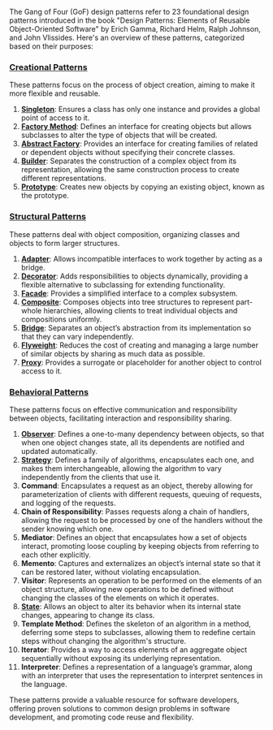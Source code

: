 The Gang of Four (GoF) design patterns refer to 23 foundational design patterns introduced in the book "Design Patterns: Elements of Reusable Object-Oriented Software" by Erich Gamma, Richard Helm, Ralph Johnson, and John Vlissides. Here's an overview of these patterns, categorized based on their purposes:

### [Creational Patterns](https://github.com/NikolaiKovalenko/edu-gof-patterns/tree/main/creational)
These patterns focus on the process of object creation, aiming to make it more flexible and reusable.

1. [**Singleton**](https://github.com/NikolaiKovalenko/edu-gof-patterns/tree/main/creational/Singleton): Ensures a class has only one instance and provides a global point of access to it.
2. [**Factory Method**](https://github.com/NikolaiKovalenko/edu-gof-patterns/tree/main/creational/Factory_Method): Defines an interface for creating objects but allows subclasses to alter the type of objects that will be created.
3. [**Abstract Factory**](https://github.com/NikolaiKovalenko/edu-gof-patterns/tree/main/creational/Abstract_Factory): Provides an interface for creating families of related or dependent objects without specifying their concrete classes.
4. [**Builder**](https://github.com/NikolaiKovalenko/edu-gof-patterns/tree/main/creational/Builder): Separates the construction of a complex object from its representation, allowing the same construction process to create different representations.
5. [**Prototype**](https://github.com/NikolaiKovalenko/edu-gof-patterns/tree/main/creational/Prototype): Creates new objects by copying an existing object, known as the prototype.

### [Structural Patterns](https://github.com/NikolaiKovalenko/edu-gof-patterns/tree/main/structural)
These patterns deal with object composition, organizing classes and objects to form larger structures.

1. [**Adapter**](https://github.com/NikolaiKovalenko/edu-gof-patterns/tree/main/structural/Adapter): Allows incompatible interfaces to work together by acting as a bridge.
2. [**Decorator**](https://github.com/NikolaiKovalenko/edu-gof-patterns/tree/main/structural/Decorator): Adds responsibilities to objects dynamically, providing a flexible alternative to subclassing for extending functionality.
3. [**Facade**](https://github.com/NikolaiKovalenko/edu-gof-patterns/tree/main/structural/Facade): Provides a simplified interface to a complex subsystem.
4. [**Composite**](https://github.com/NikolaiKovalenko/edu-gof-patterns/tree/main/structural/Composite): Composes objects into tree structures to represent part-whole hierarchies, allowing clients to treat individual objects and compositions uniformly.
5. [**Bridge**](https://github.com/NikolaiKovalenko/edu-gof-patterns/tree/main/structural/Bridge): Separates an object’s abstraction from its implementation so that they can vary independently.
6. [**Flyweight**](https://github.com/NikolaiKovalenko/edu-gof-patterns/tree/main/structural/Flyweight): Reduces the cost of creating and managing a large number of similar objects by sharing as much data as possible.
7. [**Proxy**](https://github.com/NikolaiKovalenko/edu-gof-patterns/tree/main/structural/Proxy): Provides a surrogate or placeholder for another object to control access to it.

### [Behavioral Patterns](https://github.com/NikolaiKovalenko/edu-gof-patterns/tree/main/behavioral)
These patterns focus on effective communication and responsibility between objects, facilitating interaction and responsibility sharing.

1. [**Observer**](https://github.com/NikolaiKovalenko/edu-gof-patterns/tree/main/behavioral/Observer): Defines a one-to-many dependency between objects, so that when one object changes state, all its dependents are notified and updated automatically.
2. [**Strategy**](https://github.com/NikolaiKovalenko/edu-gof-patterns/tree/main/behavioral/Strategy): Defines a family of algorithms, encapsulates each one, and makes them interchangeable, allowing the algorithm to vary independently from the clients that use it.
3. **Command**: Encapsulates a request as an object, thereby allowing for parameterization of clients with different requests, queuing of requests, and logging of the requests.
4. **Chain of Responsibility**: Passes requests along a chain of handlers, allowing the request to be processed by one of the handlers without the sender knowing which one.
5. **Mediator**: Defines an object that encapsulates how a set of objects interact, promoting loose coupling by keeping objects from referring to each other explicitly.
6. **Memento**: Captures and externalizes an object’s internal state so that it can be restored later, without violating encapsulation.
7. **Visitor**: Represents an operation to be performed on the elements of an object structure, allowing new operations to be defined without changing the classes of the elements on which it operates.
8. [**State**](https://github.com/NikolaiKovalenko/edu-gof-patterns/tree/main/behavioral/State): Allows an object to alter its behavior when its internal state changes, appearing to change its class.
9. **Template Method**: Defines the skeleton of an algorithm in a method, deferring some steps to subclasses, allowing them to redefine certain steps without changing the algorithm's structure.
10. **Iterator**: Provides a way to access elements of an aggregate object sequentially without exposing its underlying representation.
11. **Interpreter**: Defines a representation of a language’s grammar, along with an interpreter that uses the representation to interpret sentences in the language.

These patterns provide a valuable resource for software developers, offering proven solutions to common design problems in software development, and promoting code reuse and flexibility.